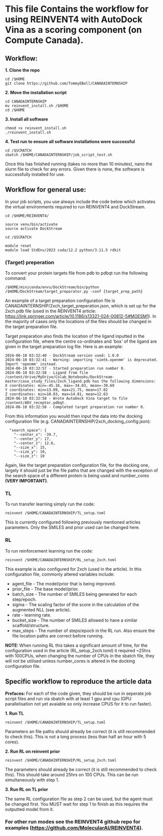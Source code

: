 # This file Contains the workflow for using REINVENT4 with AutoDock Vina as a scoring component (on Compute Canada).

## Workflow:
<b/> 1. Clone the repo </b>
```shell
cd /$HOME
git clone https://github.com/TommyEBell/CANADAINTERNSHIP
```
<b/> 2. Move the installation script </b>
```shell
cd CANADAINTERNSHIP
mv reinvent_install.sh /$HOME
cd /$HOME
```
<b/> 3. Install all software </b>
```shell
chmod +x reinvent_install.sh
./reinvent_install.sh
```
<b/> 4. Test run to ensure all software installations were successful </b>
```shell
cd /$SCRATCH
sbatch /$HOME/CANADAINTERNSHIP/job_script_test.sh
```
Once this has finished running (takes no more than 10 minutes), nano the slurm file to check for any errors. Given there is none, the software is successfully installed for use.

## Workflow for general use:

In your job scripts, you use always include the code below which activates the virtual environments required to run REINVENT4 and DockStream. 

```shell
cd /$HOME/REINVENT4/

source venv/bin/activate
source activate DockStream

cd /$SCRATCH

module reset
module load StdEnv/2023 cuda/12.2 python/3.11.5 rdkit
```

### (Target) preperation

To convert your protein targets file from pdb to pdbqt run the following command:
```shell
/$HOME/miniconda/envs/DockStream/bin/python /$HOME/DockStream/target_preparator.py -conf {target_prep_path}
```
An example of a target preparation configuration file is CANADAINTERNSHIP/2xch_target_preperation.json, which is set up for the 2xch.pdb file (used in the REINVENT4 article: https://link.springer.com/article/10.1186/s13321-024-00812-5#MOESM1). In the majority of cases only the locations of the files should be changed in the target preparation file.

Target preparation also finds the location of the ligand inputted in the configuration file, where the centre co-ordinates and 'box' of the ligand are given in the target preparation log file. Here is an example:
```
2024-06-10 03:32:40 - DockStream version used: 1.0.0
2024-06-10 03:32:41 - Warning: importing 'simtk.openmm' is deprecated.  Import 'openmm' instead.
2024-06-10 03:32:57 - Started preparation run number 0.
2024-06-10 03:32:58 - Ligand from file /content/drive/MyDrive/Colab_Notebooks/DockStream-master/case_study_files/2xch_ligand.pdb has the following dimensions:
X coordinates: min=-45.16, max=-34.03, mean=-39.69
Y coordinates: min=13.09, max=21.75, mean=17.02
Z coordinates: min=10.83, max=14.81, mean=12.63
2024-06-10 03:32:58 - Wrote AutoDock Vina target to file /content/ADV_receptor.pdbqt.
2024-06-10 03:32:58 - Completed target preparation run number 0.
```
From this information you would then input the data into the docking configuration file (e.g. CANADAINTERNSHIP/2xch_docking_config.json):
```
  "search_space": {
    "--center_x": -39.7,
    "--center_y": 17,
    "--center_z": 12.6,
    "--size_x": 15,
    "--size_y": 10,
    "--size_z": 10
```
Again, like the target preparation configuration file, for the docking one, largely it should just be the file paths that are changed with the exception of the search space of a different protein is being used and number_cores <b/>(VERY IMPORTANT)</b>.

### TL

To run transfer learning simply run the code:
```shell
reinvent /$HOME/CANADAINTERNSHIP/TL_setup.toml
```
This is currently configured following previously mentioned articles parameters. Only the SMILES and prior used can be changed here. 

### RL
To run reinforcement learning run the code:
```shell
reinvent /$HOME/CANADAINTERNSHIP/RL_setup_2xch.toml
```
This example is also configured for 2xch (used in the article). In this configuration file, commonly altered variables include:
* agent_file - The model/prior that is being improved.
* prior_file - The base model/prior.
* batch_size - The number of SMILES being generated for each step/epoch.
* sigma - The scaling factor of the score in the calculation of the augmented NLL (see article).
* rate - learning rate.
* bucket_size - The number of SMILES allowed to have a similar scaffold/structure.
* max_steps - The number of steps/epoch in the RL run.
Also ensure the file location paths are correct before running.

<b/> NOTE: </b> When running RL this takes a significant amount of time, for the configuration used in the article (RL_setup_2xch.toml) it required ~25hrs with 100CPUs, when changing the number of CPUs in the sbatch file, they will not be utilised unless number_cores is altered in the docking configuration file.

## Specific workflow to reproduce the article data
<b/> Prefaces: </b> For each of the code given, they should be run in seperate job script files and run via sbatch with at least 1 gpu and cpu (GPU parallelisation not yet avaiable so only increase CPUS for it to run faster).


<b/> 1. Run TL </b>
```shell
reinvent /$HOME/CANADAINTERNSHIP/TL_setup.toml
```
Parameters an file paths should already be correct (it is still recommended to check this). This is not a long process (less than half an hour with 5 cores).


<b/> 2. Run RL on reinvent prior </b>
```shell
reinvent /$HOME/CANADAINTERNSHIP/RL_setup_2xch.toml
```
The parameters should already be correct (it is still recommended to check this). This should take around 25hrs on 100 CPUs. This can be run simultaneously with step 1.


<b/> 3. Run RL on TL prior </b>

The same RL configuration file as step 2 can be used, but the agent must be changed first. You MUST wait for step 1 to finish as this requires the outputted model from it.

### For other run modes see the REINVENT4 github repo for examples (https://github.com/MolecularAI/REINVENT4). 

